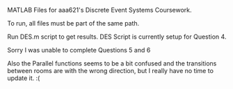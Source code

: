 MATLAB Files for aaa621's Discrete Event Systems Coursework.

To run, all files must be part of the same path.

Run DES.m script to get results. DES Script is currently setup for Question 4.

Sorry I was unable to complete Questions 5 and 6 

Also the Parallel functions seems to be a bit confused and the transitions between rooms are with the wrong direction, but I really have no time to update it. :(


